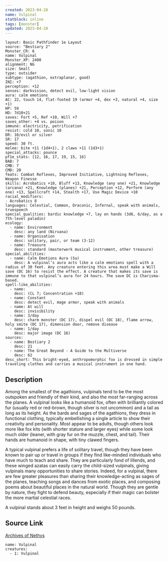 ```yaml
---
created: 2023-04-28
name: Vulpinal
statblock: inline
tags: [monster]
updated: 2023-04-28
---
```

```statblock
layout: Basic Pathfinder 1e Layout
source: "Bestiary 2"
Monster_CR: 6
name: Vulpinal
Monster_XP: 2400
alignment: NG
size: Small
type: outsider
subtype: (agathion, extraplanar, good)
INI: +7
perception: +12
senses: darkvision, detect evil, low-light vision
aura: calm emotions
AC: 22, touch 14, flat-footed 19 (armor +4, dex +3, natural +4, size +1)
HP: 59
HD: 7d10+21
saves: Fort +5, Ref +10, Will +7
saves_other: +4 vs. poison
immune: electricity, petrification
resist: cold 10, sonic 10
DR: 10/evil or silver
SR: 17
speed: 30 ft.
melee: bite +11 (1d4+1), 2 claws +11 (1d3+1)
special_attacks: pounce
pf1e_stats: [12, 16, 17, 19, 15, 16]
BAB: 7
CMB: 7
CMD: 20
feats: Combat Reflexes, Improved Initiative, Lightning Reflexes, Weapon Finesse
skills: Acrobatics +10, Bluff +13, Knowledge (any one) +21, Knowledge (arcana) +21, Knowledge (planes) +21, Perception +12, Perform (any one) +13, Spellcraft +14, Stealth +17, Use Magic Device +10
racial_modifiers:
- Acrobatics 8
languages: Celestial, Common, Draconic, Infernal, speak with animals, truespeech
special_qualities: bardic knowledge +7, lay on hands (3d6, 6/day, as a 7th-level paladin)
ecology:
  - name: Environment
    desc: any land (Nirvana)
  - name: Organisation
    desc: solitary, pair, or team (3-12)
  - name: Treasure
    desc: standard (masterwork musical instrument, other treasure)
special_abilities:
  - name: Calm Emotions Aura (Su)
    desc: A vulpinal’s aura acts like a calm emotions spell with a radius of 30 feet. Any creature entering this area must make a Will save (DC 16) to resist the effect. A creature that makes its save is immune to that vulpinal’s aura for 24 hours. The save DC is Charisma-based.
spell-like_abilities:
  - name:
    desc: (CL 7; Concentration +10)
  - name: Constant
    desc: detect evil, mage armor, speak with animals
  - name: At will
    desc: invisibility
  - name: 3/day
    desc: charm monster (DC 17), dispel evil (DC 18), flame arrow, holy smite (DC 17), dimension door, remove disease
  - name: 1/day
    desc: major image (DC 16)
sources:
  - name: Bestiary 2
    desc: 21
  - name: The Great Beyond - A Guide to the Multiverse
    desc: 62
desc_short: This bright-eyed, anthropomorphic fox is dressed in simple traveling clothes and carries a musical instrument in one hand. 
```
## Description
Among the smallest of the agathions, vulpinals tend to be the most outspoken and friendly of their kind, and also the most far-ranging across the planes. A vulpinal looks like a humanoid fox, often with brilliantly colored fur (usually red or red-brown, though silver is not uncommon) and a tail as long as its height. As the bards and sages of the agathions, they dress in functional clothing, typically embellishing a single article to show their creativity and personality. Most appear to be adults, though others look more like fox kits (with shorter stature and larger eyes) while some look much older (leaner, with gray fur on the muzzle, chest, and tail). Their hands are humanoid in shape, with tiny clawed fingers. 

A typical vulpinal prefers a life of solitary travel, though they have been known to pair up or travel in groups if they find like-minded individuals who have much to teach and share. They are particularly fond of lillends, and these winged azatas can easily carry the child-sized vulpinals, giving vulpinals many opportunities to share stories. Indeed, for a vulpinal, there are few greater pleasures than sharing their knowledge-acting as sages of the planes, teaching songs and dances from exotic places, and composing poems about beautiful places in the natural world. Though they are gentle by nature, they fight to defend beauty, especially if their magic can bolster the more martial celestial races. 

A vulpinal stands about 3 feet in height and weighs 50 pounds.
## Source Link
[Archives of Nethys](https://aonprd.com/MonsterDisplay.aspx?ItemName=Vulpinal)
```encounter-table
name: Vulpinal
creatures:
  - 1: Vulpinal
```
